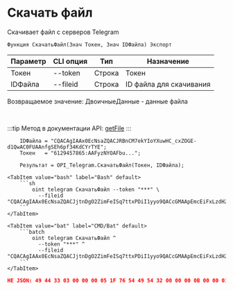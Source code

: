 ﻿---
sidebar_position: 5
---

# Скачать файл
 Скачивает файл с серверов Telegram



`Функция СкачатьФайл(Знач Токен, Знач IDФайла) Экспорт`

  | Параметр | CLI опция | Тип | Назначение |
  |-|-|-|-|
  | Токен | --token | Строка | Токен |
  | IDФайла | --fileid | Строка | ID файла для скачивания |

  
  Возвращаемое значение:   ДвоичныеДанные - данные файла

<br/>

:::tip
Метод в документации API: [getFile](https://core.telegram.org/bots/api#getfile)
:::
<br/>


```bsl title="Пример кода"
    IDФайла = "CQACAgIAAx0EcNsaZQACJRBnCM7ekYIoYXuwHC_cxZOGE-d1QwAC0FUAAnfgSEh6pf34KdCYrTYE";
    Токен   = "6129457865:AAFyzNYOAFbu...";

    Результат = OPI_Telegram.СкачатьФайл(Токен, IDФайла);
```
    

 <Tabs>
  
    <TabItem value="bash" label="Bash" default>
        ```sh
            oint telegram СкачатьФайл --token "***" \
              --fileid "CQACAgIAAx0EcNsaZQACJjtnDgO2ZimFeISq7ttxPDiI1yyo9QACcGMAApEmcEiFxLzdH2cMWTYE"
        ```
    </TabItem>
  
    <TabItem value="bat" label="CMD/Bat" default>
        ```batch
            oint telegram СкачатьФайл ^
              --token "***" ^
              --fileid "CQACAgIAAx0EcNsaZQACJjtnDgO2ZimFeISq7ttxPDiI1yyo9QACcGMAApEmcEiFxLzdH2cMWTYE"
        ```
    </TabItem>
</Tabs>


```json title="Результат"
НЕ JSON: 49 44 33 03 00 00 00 05 1F 76 54 49 54 32 00 00 00 0B 00 00 01 FF FE 44 00 6F 00 67 00 73 00 54 50 45 31 00 00 00 15 00 00 01 FF FE 4D 00 6F 00 74 00 6F 00 72 00 68 00 65 00 61 00 64 00 54 59…
```
